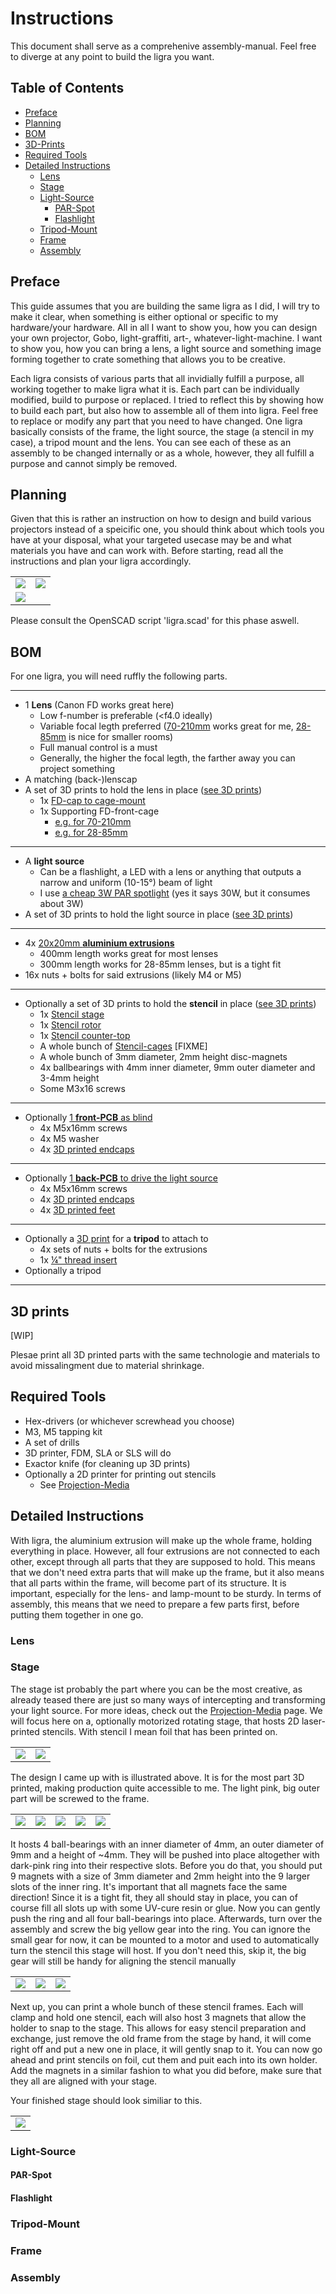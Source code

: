 # Instructions

This document shall serve as a comprehenive assembly-manual. Feel free to diverge at any point to build the ligra you want.

## Table of Contents

* [Preface](#preface)
* [Planning](#planning)
* [BOM](#bom)
* [3D-Prints](#3d-prints)
* [Required Tools](#required-tools)
* [Detailed Instructions](#detailed-instructions)
  * [Lens](#lens)
  * [Stage](#Stage)
  * [Light-Source](#light-source)
    * [PAR-Spot](#par-spot)
    * [Flashlight](#flashlight)
  * [Tripod-Mount](#tripod-mount)
  * [Frame](#frame)
  * [Assembly](#assembly)

## Preface

This guide assumes that you are building the same ligra as I did, I will try to make it clear, when something is either optional or specific to my hardware/your hardware. All in all I want to show you, how you can design your own projector, Gobo, light-graffiti, art-, whatever-light-machine. I want to show you, how you can bring a lens, a light source and something image forming together to crate something that allows you to be creative.

Each ligra consists of various parts that all invidially fulfill a purpose, all working together to make ligra what it is. Each part can be individually modified, build to purpose or replaced. I tried to reflect this by showing how to build each part, but also how to assemble all of them into ligra. Feel free to replace or modify any part that you need to have changed. One ligra basically consists of the frame, the light source, the stage (a stencil in my case), a tripod mount and the lens. You can see each of these as an assembly to be changed internally or as a whole, however, they all fulfill a purpose and cannot simply be removed.

## Planning

Given that this is rather an instruction on how to design and build various projectors instead of a speicific one, you should think about which tools you have at your disposal, what your targeted usecase may be and what materials you have and can work with. Before starting, read all the instructions and plan your ligra accordingly.

<table>
  <tbody>
    <tr>
      <td>
        <img src="/images/Screenshot from 2024-06-14 23-44-12.png"/>
      </td>
      <td>
        <img src="/images/Screenshot from 2024-06-14 23-45-36.png"/>
      </td>
  </tr>
  <tr>
      <td colspan="2">
        <img src="/images/Screenshot from 2024-06-14 23-45-00.png"/>
      </td>
    </tr>
  </tbody>
</table>

Please consult the OpenSCAD script 'ligra.scad' for this phase aswell.

## BOM

For one ligra, you will need ruffly the following parts.
***
* 1 **Lens** (Canon FD works great here)
  * Low f-number is preferable (\<f4.0 ideally)
  * Variable focal legth preferred ([70-210mm](https://www.canonclassics.com/canon-nfd-70-210mm-f4/10-119/) works great for me, [28-85mm](https://volkergilbertphoto.com/canon-zoom-lens-fd-28-85-mm-f-4/) is nice for smaller rooms)
  * Full manual control is a must
  * Generally, the higher the focal legth, the farther away you can project something
* A matching (back-)lenscap
* A set of 3D prints to hold the lens in place ([see 3D prints](#3d-prints))
  * 1x [FD-cap to cage-mount](https://github.com/Jana-Marie/ligra/blob/main/CAD/stls/fd_back_conn.stl)
  * 1x Supporting FD-front-cage
    * [e.g. for 70-210mm](https://github.com/Jana-Marie/ligra/blob/main/CAD/stls/fd_frontcage_70_210.stl)
    * [e.g. for 28-85mm](https://github.com/Jana-Marie/ligra/blob/main/CAD/stls/fd_frontcage_28_80.stl)
***
* A **light source**
  * Can be a flashlight, a LED with a lens or anything that outputs a narrow and uniform (10-15°) beam of light
  * I use [a cheap 3W PAR spotlight](https://www.ebay.de/itm/314966001859) (yes it says 30W, but it consumes about 3W)
* A set of 3D prints to hold the light source in place ([see 3D prints](#3d-prints))
***
* 4x [20x20mm **aluminium extrusions**](https://www.motedis.com/en/Profile-20x20-B-type-slot-6)
  * 400mm length works great for most lenses
  * 300mm length works for 28-85mm lenses, but is a tight fit
* 16x nuts + bolts for said extrusions (likely M4 or M5)
***
* Optionally a set of 3D prints to hold the **stencil** in place ([see 3D prints](#3d-prints))
  * 1x [Stencil stage](https://github.com/Jana-Marie/ligra/blob/main/CAD/stls/stencil_stage.stl)
  * 1x [Stencil rotor](https://github.com/Jana-Marie/ligra/blob/main/CAD/stls/stencil_rotor.stl)
  * 1x [Stencil counter-top](https://github.com/Jana-Marie/ligra/blob/main/CAD/stls/stencil_counter_top.stl)
  * A whole bunch of [Stencil-cages]() [FIXME]
  * A whole bunch of 3mm diameter, 2mm height disc-magnets
  * 4x ballbearings with 4mm inner diameter, 9mm outer diameter and 3-4mm height
  * Some M3x16 screws
***
* Optionally [1 **front-PCB** as blind](https://github.com/Jana-Marie/ligra/tree/main/ligra_front)
  * 4x M5x16mm screws
  * 4x M5 washer
  * 4x [3D printed endcaps](https://github.com/Jana-Marie/ligra/blob/main/CAD/stls/end_cap.stl)
***
* Optionally [1 **back-PCB** to drive the light source](https://github.com/Jana-Marie/ligra/tree/main/ligra_back)
  * 4x M5x16mm screws
  * 4x [3D printed endcaps](https://github.com/Jana-Marie/ligra/blob/main/CAD/stls/end_cap.stl)
  * 4x [3D printed feet](https://github.com/Jana-Marie/ligra/blob/main/CAD/stls/foot.stl)
***
* Optionally a [3D print](https://github.com/Jana-Marie/ligra/blob/main/CAD/stls/tripod_plate.stl) for a **tripod** to attach to
  * 4x sets of nuts + bolts for the extrusions
  * 1x [¼" thread insert](https://www.amazon.de/-/en/ruthex-Threaded-Insert-Bushings-Printing/dp/B09MTS6ZZQ/ref=sr_1_16)
* Optionally a tripod
***

## 3D prints

[WIP]

Plesae print all 3D printed parts with the same technologie and materials to avoid missalingment due to material shrinkage.

## Required Tools

* Hex-drivers (or whichever screwhead you choose)
* M3, M5 tapping kit
* A set of drills
* 3D printer, FDM, SLA or SLS will do
* Exactor knife (for cleaning up 3D prints)
* Optionally a 2D printer for printing out stencils
  * See [Projection-Media](https://github.com/Jana-Marie/ligra/blob/main/projection-media.md)

## Detailed Instructions

With ligra, the aluminium extrusion will make up the whole frame, holding everything in place. However, all four extrusions are not connected to each other, except through all parts that they are supposed to hold. This means that we don't need extra parts that will make up the frame, but it also means that all parts within the frame, will become part of its structure. It is important, especially for the lens- and lamp-mount to be sturdy. In terms of assembly, this means that we need to prepare a few parts first, before putting them together in one go.

### Lens


 
### Stage

The stage ist probably the part where you can be the most creative, as already teased there are just so many ways of intercepting and transforming your light source. For more ideas, check out the [Projection-Media](https://github.com/Jana-Marie/ligra/blob/main/projection-media.md) page. We will focus here on a, optionally motorized rotating stage, that hosts 2D laser-printed stencils. With stencil I mean foil that has been printed on. 

<table>
  <tbody>
    <tr>
      <td>
        <img src="/images/Screenshot from 2024-06-14 23-38-24.png"/>
      </td>
      <td>
        <img src="/images/Screenshot from 2024-06-14 23-38-51.png"/>
      </td>
    </tr>
  </tbody>
</table>

The design I came up with is illustrated above. It is for the most part 3D printed, making production quite accessible to me. The light pink, big outer part will be screwed to the frame.

<table>
  <tbody>
    <tr>
      <td>
        <img src="/images/Screenshot from 2024-06-15 01-42-35.png"/>
      </td>
      <td>
        <img src="/images/Screenshot from 2024-06-15 01-43-40.png"/>
      </td>
      <td>
        <img src="/images/Screenshot from 2024-06-15 01-42-41.png"/>
      </td>
      <td>
        <img src="/images/Screenshot from 2024-06-15 01-44-55.png"/>
      </td>
      <td>
        <img src="/images/IMG_1345.jpg"/>
      </td>
    </tr>
  </tbody>
</table>

It hosts 4 ball-bearings with an inner diameter of 4mm, an outer diameter of 9mm and a height of ~4mm. They will be pushed into place altogether with dark-pink ring into their respective slots. Before you do that, you should put 9 magnets with a size of 3mm diameter and 2mm height into the 9 larger slots of the inner ring. It's important that all magnets face the same direction! Since it is a tight fit, they all should stay in place, you can of course fill all slots up with some UV-cure resin or glue. Now you can gently push the ring and all four ball-bearings into place. Afterwards, turn over the assembly and screw the big yellow gear into the ring. You can ignore the small gear for now, it can be mounted to a motor and used to automatically turn the stencil this stage will host. If you don't need this, skip it, the big gear will still be handy for aligning the stencil manually

<table>
  <tbody>
    <tr>
      <td>
        <img src="/images/Screenshot from 2024-06-15 01-58-11.png"/>
      </td>
      <td>
        <img src="/images/Screenshot from 2024-06-15 01-59-12.png"/>
      </td>
      <td>
        <img src="/images/signal-2024-06-15-020726_002.jpeg"/>
      </td>
    </tr>
  </tbody>
</table>

Next up, you can print a whole bunch of these stencil frames. Each will clamp and hold one stencil, each will also host 3 magnets that allow the holder to snap to the stage. This allows for easy stencil preparation and exchange, just remove the old frame from the stage by hand, it will come right off and put a new one in place, it will gently snap to it. You can now go ahead and print stencils on foil, cut them and puit each into its own holder. Add the magnets in a similar fashion to what you did before, make sure that they all are aligned with your stage.

Your finished stage should look similiar to this.

<table>
  <tbody>
    <tr>
      <td>
        <img src="/images/Screenshot from 2024-06-15 01-43-00.png"/>
      </td>
    </tr>
  </tbody>
</table>

### Light-Source

#### PAR-Spot

#### Flashlight 

### Tripod-Mount

### Frame

### Assembly